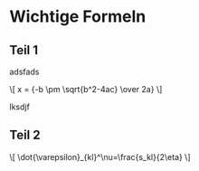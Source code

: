 <script
  src="https://cdn.mathjax.org/mathjax/latest/MathJax.js?config=TeX-AMS-MML_HTMLorMML"
  type="text/javascript">
</script>


# Wichtige Formeln

## Teil 1
adsfads

\\[ x = {-b \pm \sqrt{b^2-4ac} \over 2a} \\]

lksdjf

## Teil 2

\\[ \dot{\varepsilon}_{kl}^\nu=\frac{s_kl}{2\eta} \\]
